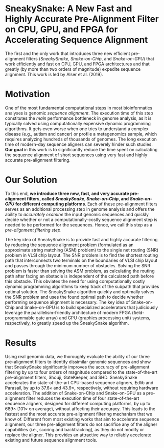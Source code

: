 # SneakySnake: A New Fast and Highly Accurate Pre-Alignment Filter on CPU, GPU, and FPGA for Accelerating Sequence Alignment
The first and the only work that introduces three new efficient pre-alignment filters (*SneakySnake*, *Snake-on-Chip*, and *Snake-on-GPU*) that work efficiently and fast on CPU, GPU, and FPGA architectures and that greatly (by more than two orders of magnitude) expedite sequence alignment. This work is led by Alser et al. (2019).

# Motivation
One of the most fundamental computational steps in most bioinformatics analyses is genomic *sequence alignment*. The execution time of this step constitutes the *main* performance bottleneck in genome analysis, as it is typically solved using computationally expensive dynamic programming algorithms. It gets even worse when one tries to understand a complex disease (e.g., autism and cancer) or profile a metagenomics sample, which requires analyzing hundreds of thousands of genomes. The long execution time of modern-day sequence aligners can severely hinder such studies. **Our goal** in this work is to significantly reduce the time spent on calculating the sequence alignment of short sequences using very fast and highly accurate pre-alignment filtering. 

# Our Solution
To this end, **we introduce three new, fast, and very accurate pre-alignment filters, called *SneakySnake*, *Snake-on-Chip*, and *Snake-on-GPU* for different computing platforms**. Each of these pre-alignment filters serves as an additional processing step in genome analysis and offers the ability to *accurately examine* the input genomic sequences and quickly decide whether or not a computationally-costly sequence alignment step is needed to be performed for the sequences. Hence, we call this step as a *pre-alignment filtering step*. 

The key idea of SneakySnake is to provide fast and highly accurate filtering by reducing the sequence alignment problem (formulated as an approximate string matching (ASM) problem) to the single net routing (SNR) problem in VLSI chip layout. The SNR problem is to find the shortest routing path that interconnects two terminals on the boundaries of VLSI chip layout and passes through the minimum number of obstacles. Solving the SNR problem is faster than solving the ASM problem, as calculating the routing path after facing an obstacle is independent of the calculated path before this obstacle. This obviates the need for using computationally costly dynamic programming algorithms to keep track of the subpath that provides optimal solution. The SneakySnake algorithm quickly and optimally solves the SNR problem and uses the found optimal path to decide whether performing sequence alignment is necessary. The key idea of Snake-on-Chip and Snake-on-GPU is to build specialized accelerators that judiciously leverage the parallelism-friendly architecture of modern FPGA (field-programmable gate array) and GPU (graphics processing unit) systems, respectively, to greatly speed up the SneakySnake algorithm.

# Results
Using real genomic data, we thoroughly evaluate the ability of our three pre-alignment filters to identify dissimilar genomic sequences and show that SneakySnake significantly improves the accuracy of pre-alignment filtering by up to four orders of magnitude compared to the state-of-the-art pre-alignment filters, Shouji, GateKeeper, and SHD. SneakySnake accelerates the state-of-the-art CPU-based sequence aligners, Edlib and Parasail, by up to 37.6× and 43.9×, respectively, without requiring hardware acceleration. The addition of Snake-on-Chip and Snake-on-GPU as a pre-alignment filter reduces the execution time of four state-of-the-art sequence aligners, designed for different computing platforms, by up to 689× (101× on average), without affecting their accuracy. This leads to the fastest and the most accurate pre-alignment filtering mechanism that we know of. Different from most existing works that aim to accelerate sequence alignment, our three pre-alignment filters do not sacrifice any of the aligner capabilities (i.e., scoring and backtracking), as they do not modify or replace the aligner. This provides an attractive way to reliably accelerate existing and future sequence alignment tools. 
